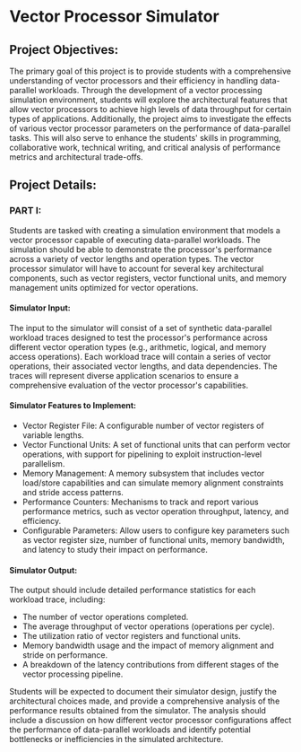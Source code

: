 # Vector Processor Simulator
## Project Objectives:
The primary goal of this project is to provide students with a comprehensive understanding of vector processors and their efficiency in handling data-parallel workloads. Through the development of a vector processing simulation environment, students will explore the architectural features that allow vector processors to achieve high levels of data throughput for certain types of applications. Additionally, the project aims to investigate the effects of various vector processor parameters on the performance of data-parallel tasks. This will also serve to enhance the students' skills in programming, collaborative work, technical writing, and critical analysis of performance metrics and architectural trade-offs.

## Project Details:
### PART I:
Students are tasked with creating a simulation environment that models a vector processor capable of executing data-parallel workloads. The simulation should be able to demonstrate the processor's performance across a variety of vector lengths and operation types. The vector processor simulator will have to account for several key architectural components, such as vector registers, vector functional units, and memory management units optimized for vector operations.

#### Simulator Input:
The input to the simulator will consist of a set of synthetic data-parallel workload traces designed to test the processor's performance across different vector operation types (e.g., arithmetic, logical, and memory access operations). Each workload trace will contain a series of vector operations, their associated vector lengths, and data dependencies. The traces will represent diverse application scenarios to ensure a comprehensive evaluation of the vector processor's capabilities.

#### Simulator Features to Implement:

* Vector Register File: A configurable number of vector registers of variable lengths.
* Vector Functional Units: A set of functional units that can perform vector operations, with support for pipelining to exploit instruction-level parallelism.
* Memory Management: A memory subsystem that includes vector load/store capabilities and can simulate memory alignment constraints and stride access patterns.
* Performance Counters: Mechanisms to track and report various performance metrics, such as vector operation throughput, latency, and efficiency.
* Configurable Parameters: Allow users to configure key parameters such as vector register size, number of functional units, memory bandwidth, and latency to study their impact on performance.

#### Simulator Output:
The output should include detailed performance statistics for each workload trace, including:

* The number of vector operations completed.
* The average throughput of vector operations (operations per cycle).
* The utilization ratio of vector registers and functional units.
* Memory bandwidth usage and the impact of memory alignment and stride on performance.
* A breakdown of the latency contributions from different stages of the vector processing pipeline.

Students will be expected to document their simulator design, justify the architectural choices made, and provide a comprehensive analysis of the performance results obtained from the simulator. The analysis should include a discussion on how different vector processor configurations affect the performance of data-parallel workloads and identify potential bottlenecks or inefficiencies in the simulated architecture.
